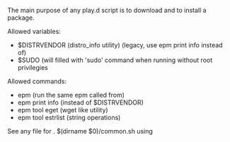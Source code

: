 
The main purpose of any play.d script is to download and to install a package.

Allowed variables:
* $DISTRVENDOR (distro_info utility) (legacy, use epm print info instead of)
* $SUDO (will filled with 'sudo' command when running without root privilegies

Allowed commands:
* epm (run the same epm called from)
* epm print info (instead of $DISTRVENDOR)
* epm tool eget (wget like utility)
* epm tool estrlist (string operations)

See any file for
. $(dirname $0)/common.sh
using

